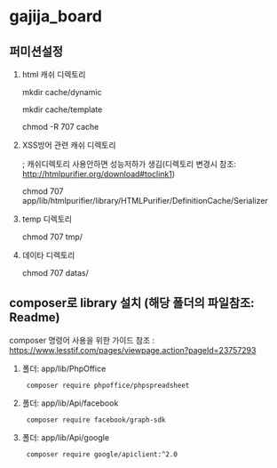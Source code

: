 # gajija_board


 
## 퍼미션설정 
 
1. html 캐쉬 디렉토리
 
   mkdir cache/dynamic

   mkdir cache/template
     
   chmod -R 707 cache
  
2. XSS방어 관련 캐쉬 디렉토리
 
     ; 캐쉬디렉토리 사용안하면 성능저하가 생김(디렉토리 변경시 참조: http://htmlpurifier.org/download#toclink1)
     
     chmod 707 app/lib/htmlpurifier/library/HTMLPurifier/DefinitionCache/Serializer
  
3. temp 디렉토리
 
    chmod 707 tmp/
   
4. 데이타 디렉토리
 
    chmod 707 datas/
   
 
## composer로 library 설치 (해당 폴더의 파일참조:  Readme) 
 
composer 명령어 사용을 위한 가이드 참조 : https://www.lesstif.com/pages/viewpage.action?pageId=23757293
 
 
1. 폴더:	app/lib/PhpOffice
 
  		composer require phpoffice/phpspreadsheet
  
2. 폴더: app/lib/Api/facebook
 
  		composer require facebook/graph-sdk
  
3. 폴더: app/lib/Api/google
 
  		composer require google/apiclient:^2.0


